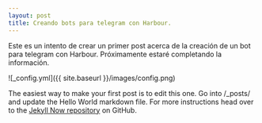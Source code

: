 ```yaml
---
layout: post
title: Creando bots para telegram con Harbour.
---
```


Este es un intento de crear un primer post acerca de la creación de un bot para telegram con Harbour. Próximamente estaré completando la información.

![_config.yml]({{ site.baseurl }}/images/config.png)

The easiest way to make your first post is to edit this one. Go into /_posts/ and update the Hello World markdown file. For more instructions head over to the [Jekyll Now repository](https://github.com/barryclark/jekyll-now) on GitHub.
